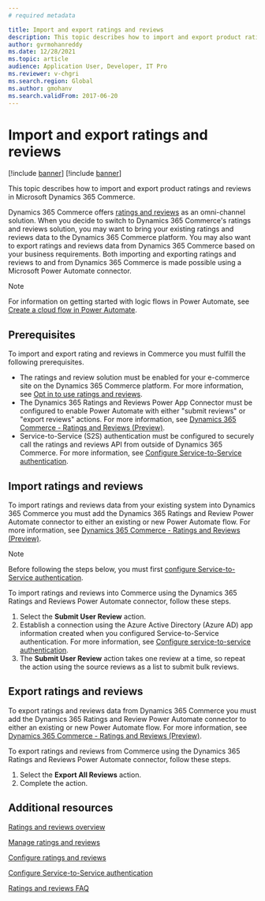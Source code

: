 ```yaml
---
# required metadata

title: Import and export ratings and reviews
description: This topic describes how to import and export product ratings and reviews in Microsoft Dynamics 365 Commerce.
author: gvrmohanreddy
ms.date: 12/28/2021
ms.topic: article
audience: Application User, Developer, IT Pro
ms.reviewer: v-chgri
ms.search.region: Global
ms.author: gmohanv
ms.search.validFrom: 2017-06-20
---
```


# Import and export ratings and reviews

[!include [banner](includes/banner.md)]
[!include [banner](includes/preview-banner.md)]

This topic describes how to import and export product ratings and reviews in Microsoft Dynamics 365 Commerce.

Dynamics 365 Commerce offers [ratings and reviews](ratings-reviews-overview.md) as an omni-channel solution. When you decide to switch to Dynamics 365 Commerce's ratings and reviews solution, you may want to bring your existing ratings and reviews data to the Dynamics 365 Commerce platform. You may also want to export ratings and reviews data from Dynamics 365 Commerce based on your business requirements. Both importing and exporting ratings and reviews to and from Dynamics 365 Commerce is made possible using a Microsoft Power Automate connector. 

> [!NOTE]
> For information on getting started with logic flows in Power Automate, see [Create a cloud flow in Power Automate](/power-automate/get-started-logic-flow).

## Prerequisites

To import and export rating and reviews in Commerce you must fulfill the following prerequisites.

- The ratings and review solution must be enabled for your e-commerce site on the Dynamics 365 Commerce platform. For more information, see [Opt in to use ratings and reviews](opt-in-ratings-reviews.md).
- The Dynamics 365 Ratings and Reviews Power App Connector must be configured to enable Power Automate with either "submit reviews" or "export reviews" actions. For more information, see [Dynamics 365 Commerce - Ratings and Reviews (Preview)](/connectors/dynamics365ratingsre/). 
- Service-to-Service (S2S) authentication must be configured to securely call the ratings and reviews API from outside of Dynamics 365 Commerce. For more information, see [Configure Service-to-Service authentication](service-to-service-auth.md).

## Import ratings and reviews

To import ratings and reviews data from your existing system into Dynamics 365 Commerce you must add the Dynamics 365 Ratings and Review Power Automate connector to either an existing or new Power Automate flow. For more information, see [Dynamics 365 Commerce - Ratings and Reviews (Preview)](/connectors/dynamics365ratingsre/).  

> [!NOTE]
> Before following the steps below, you must first [configure Service-to-Service authentication](service-to-service-auth.md).

To import ratings and reviews into Commerce using the Dynamics 365 Ratings and Reviews Power Automate connector, follow these steps.

1. Select the **Submit User Review** action.
1. Establish a connection using the Azure Active Directory (Azure AD) app information created when you configured Service-to-Service authentication. For more information, see [Configure service-to-service authentication](service-to-service-auth.md).
1. The **Submit User Review** action takes one review at a time, so repeat the action using the source reviews as a list to submit bulk reviews. 
	
## Export ratings and reviews

To export ratings and reviews data from Dynamics 365 Commerce you must add the Dynamics 365 Ratings and Review Power Automate connector to either an existing or new Power Automate flow. For more information, see [Dynamics 365 Commerce - Ratings and Reviews (Preview)](/connectors/dynamics365ratingsre/).  

To export ratings and reviews from Commerce using the Dynamics 365 Ratings and Reviews Power Automate connector, follow these steps.

1. Select the **Export All Reviews** action.
1. Complete the action. 

## Additional resources

[Ratings and reviews overview](ratings-reviews-overview.md)

[Manage ratings and reviews](manage-reviews.md)

[Configure ratings and reviews](configure-ratings-reviews.md)

[Configure Service-to-Service authentication](service-to-service-auth.md)

[Ratings and reviews FAQ](ratings-reviews-faq.md)
